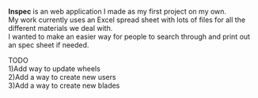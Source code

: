 <strong>Inspec</strong> is an web application I made as my first project on my own.<br/>My work currently uses an Excel spread sheet with lots of files for
all the different materials we deal with.<br/>I wanted to make an easier way for people to search through and print out an spec sheet if needed.

TODO<br/>
1)Add way to update wheels<br/>
2)Add a way to create new users<br/>
3)Add a way to create new blades<br/>
